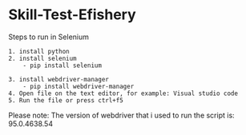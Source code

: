 # Skill-Test-Efishery

Steps to run in Selenium 
 
	1. install python
	2. install selenium
		- pip install selenium

	3. install webdriver-manager
		- pip install webdriver-manager
	4. Open file on the text editor, for example: Visual studio code
	5. Run the file or press ctrl+f5

Please note:
	The version of webdriver that i used to run the script is: 95.0.4638.54
